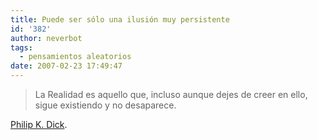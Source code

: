 ```yaml
---
title: Puede ser sólo una ilusión muy persistente
id: '382'
author: neverbot
tags:
  - pensamientos aleatorios
date: 2007-02-23 17:49:47
---
```


> La Realidad es aquello que, incluso aunque dejes de creer en ello, sigue existiendo y no desaparece.

[Philip K. Dick](http://en.wikipedia.org/wiki/Philip_K._Dick).
